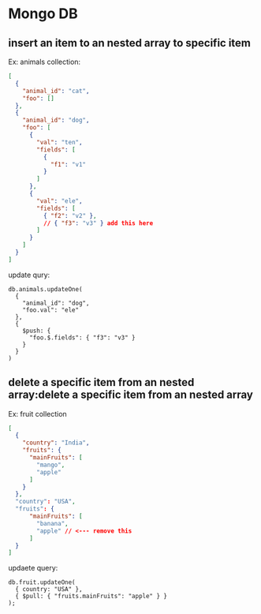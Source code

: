 # Mongo DB

## insert an item to an nested array to specific item
Ex:
animals collection:
```json
[
  {
    "animal_id": "cat",
    "foo": []
  },
  {
    "animal_id": "dog",
    "foo": [
      {
        "val": "ten",
        "fields": [
          {
            "f1": "v1"
          }
        ]
      },
      {
        "val": "ele",
        "fields": [
          { "f2": "v2" },
          // { "f3": "v3" } add this here
        ]
      }
    ]
  }
]
```
update qury:
```mongosh
db.animals.updateOne(
  { 
    "animal_id": "dog",
    "foo.val": "ele"
  },
  { 
    $push: {
      "foo.$.fields": { "f3": "v3" }
    }
  }
)
```

## delete a specific item from an nested array:delete a specific item from an nested array
Ex:
fruit collection
```json
[
  {
    "country": "India",
    "fruits": {
      "mainFruits": [
        "mango",
        "apple"
      ]
    }
  },
  "country": "USA",
  "fruits": {
      "mainFruits": [
        "banana",
        "apple" // <--- remove this
      ]
  }
]
```
updaete query:
```mongosh
db.fruit.updateOne(
  { country: "USA" },
  { $pull: { "fruits.mainFruits": "apple" } }
);
```

